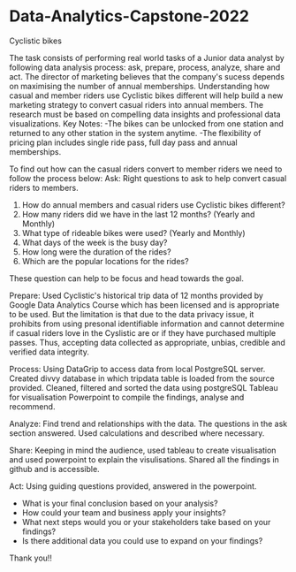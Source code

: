 # Data-Analytics-Capstone-2022
Cyclistic bikes 

The task consists of performing real world tasks of a Junior data analyst by following data analysis process: ask, prepare, process, analyze, share and act. 
The director of marketing believes that the company's sucess depends on maximising the number of annual memberships. Understanding how casual and member riders use Cyclistic bikes different will help build a new marketing strategy to convert casual riders into annual members.
The research must be based on compelling data insights and professional data visualizations. 
Key Notes:
-The bikes can be unlocked from one station and returned to any other station in the system anytime.
-The flexibility of pricing plan includes single ride pass, full day pass and annual memberships.

To find out how can the casual riders convert to member riders we need to follow the process below:
Ask:
Right questions to ask to help convert casual riders to members.
1. How do annual members and casual riders use Cyclistic bikes different?
2. How many riders did we have in the last 12 months? (Yearly and Monthly)
3. What type of rideable bikes were used? (Yearly and Monthly)
4. What days of the week is the busy day?
5. How long were the duration of the rides?
6. Which are the popular locations for the rides?

These question can help to be focus and head towards the goal.

Prepare:
Used Cyclistic's historical trip data of 12 months provided by Google Data Analytics Course which has been licensed and is appropriate to be used. 
But the limitation is that due to the data privacy issue, it prohibits from using presonal identifiable information and cannot determine if casual riders love in the Cyslistic are or if they have purchased multiple passes. 
Thus, accepting data collected as appropriate, unbias, credible and verified data integrity. 

Process:
Using DataGrip to access data from local PostgreSQL server.
Created divvy database in which tripdata table is loaded from the source provided.
Cleaned, filtered and sorted the data using postgreSQL
Tableau for visualisation
Powerpoint to compile the findings, analyse and recommend. 

Analyze:
Find trend and relationships with the data.
The questions in the ask section answered.
Used calculations and described where necessary.

Share:
Keeping in mind the audience, used tableau to create visualisation and used powerpoint to explain the visulisations.
Shared all the findings in github and is accessible.

Act:
Using guiding questions provided, answered in the powerpoint.
- What is your final conclusion based on your analysis?
- How could your team and business apply your insights?
- What next steps would you or your stakeholders take based on your findings?
- Is there additional data you could use to expand on your findings?

Thank you!!
